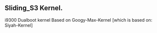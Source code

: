Sliding_S3 Kernel.
----------------------------

i9300 Dualboot kernel Based on Googy-Max-Kernel [which is based on: Siyah-Kernel]

